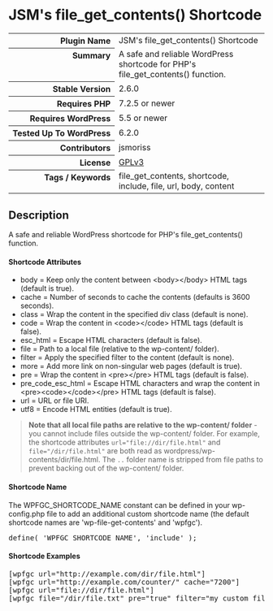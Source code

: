 <h1>JSM&#039;s file_get_contents() Shortcode</h1>

<table>
<tr><th align="right" valign="top" nowrap>Plugin Name</th><td>JSM&#039;s file_get_contents() Shortcode</td></tr>
<tr><th align="right" valign="top" nowrap>Summary</th><td>A safe and reliable WordPress shortcode for PHP&#039;s file_get_contents() function.</td></tr>
<tr><th align="right" valign="top" nowrap>Stable Version</th><td>2.6.0</td></tr>
<tr><th align="right" valign="top" nowrap>Requires PHP</th><td>7.2.5 or newer</td></tr>
<tr><th align="right" valign="top" nowrap>Requires WordPress</th><td>5.5 or newer</td></tr>
<tr><th align="right" valign="top" nowrap>Tested Up To WordPress</th><td>6.2.0</td></tr>
<tr><th align="right" valign="top" nowrap>Contributors</th><td>jsmoriss</td></tr>
<tr><th align="right" valign="top" nowrap>License</th><td><a href="https://www.gnu.org/licenses/gpl.txt">GPLv3</a></td></tr>
<tr><th align="right" valign="top" nowrap>Tags / Keywords</th><td>file_get_contents, shortcode, include, file, url, body, content</td></tr>
</table>

<h2>Description</h2>

<p>A safe and reliable WordPress shortcode for PHP's file_get_contents() function.</p>

<h4>Shortcode Attributes</h4>

<ul>
<li>body = Keep only the content between &lt;body&gt;&lt;/body&gt; HTML tags (default is true).</li>
<li>cache = Number of seconds to cache the contents (defaults is 3600 seconds).</li>
<li>class = Wrap the content in the specified div class (default is none).</li>
<li>code = Wrap the content in &lt;code&gt;&lt;/code&gt; HTML tags (default is false).</li>
<li>esc_html = Escape HTML characters (default is false).</li>
<li>file = Path to a local file (relative to the wp-content/ folder).</li>
<li>filter = Apply the specified filter to the content (default is none).</li>
<li>more = Add more link on non-singular web pages (default is true).</li>
<li>pre = Wrap the content in &lt;pre&gt;&lt;/pre&gt; HTML tags (default is false).</li>
<li>pre_code_esc_html = Escape HTML characters and wrap the content in &lt;pre&gt;&lt;code&gt;&lt;/code&gt;&lt;/pre&gt; HTML tags (default is false).</li>
<li>url = URL or file URI.</li>
<li>utf8 = Encode HTML entities (default is true).</li>
</ul>

<blockquote>
  <p><strong>Note that all local file paths are relative to the wp-content/ folder</strong> - you cannot include files outside the wp-content/ folder. For example, the shortcode attributes <code>url="file://dir/file.html"</code> and <code>file="/dir/file.html"</code> are both read as wordpress/wp-contents/dir/file.html. The <code>..</code> folder name is stripped from file paths to prevent backing out of the wp-content/ folder.</p>
</blockquote>

<h4>Shortcode Name</h4>

<p>The WPFGC_SHORTCODE_NAME constant can be defined in your wp-config.php file to add an additional custom shortcode name (the default shortcode names are 'wp-file-get-contents' and 'wpfgc').</p>

<pre>define( 'WPFGC_SHORTCODE_NAME', 'include' );</pre>

<h4>Shortcode Examples</h4>

<pre>&#91;wpfgc url="http://example.com/dir/file.html"&#93;
&#91;wpfgc url="http://example.com/counter/" cache="7200"&#93;
&#91;wpfgc url="file://dir/file.html"&#93;
&#91;wpfgc file="/dir/file.txt" pre="true" filter="my_custom_filter_name" cache="600"&#93;</pre>

